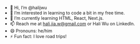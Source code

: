 - 👋 Hi, I’m @halijwu
- 👀 I’m interested in learning to code a bit in my free time.
- 🌱 I’m currently learning HTML, React, Next.js.
- 📫 Reach me at hali.jia.w@gmail.com or Hali Wu on LinkedIn.
- 😄 Pronouns: he/him
- ⚡ Fun fact: I love road trips!

<!---
halijwu/halijwu is a ✨ special ✨ repository because its `README.md` (this file) appears on your GitHub profile.
You can click the Preview link to take a look at your changes.
--->
